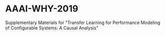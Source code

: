 # AAAI-WHY-2019
Supplementary Materials for "Transfer Learning for Performance Modeling of Configurable Systems: A Causal Analysis"
